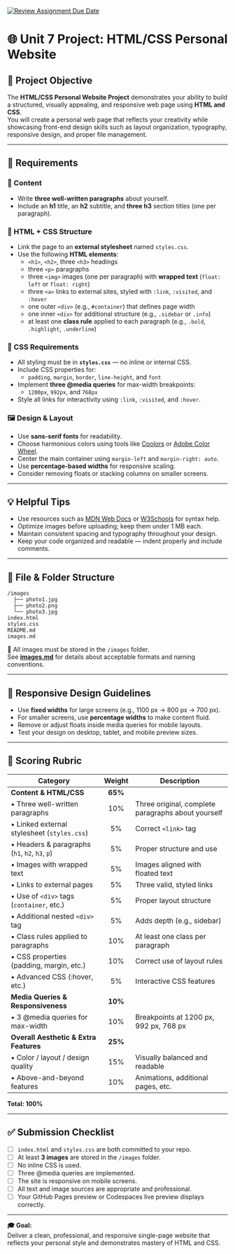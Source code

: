 [![Review Assignment Due Date](https://classroom.github.com/assets/deadline-readme-button-22041afd0340ce965d47ae6ef1cefeee28c7c493a6346c4f15d667ab976d596c.svg)](https://classroom.github.com/a/_RdeQloh)
# 🌐 Unit 7 Project: HTML/CSS Personal Website

## 🎯 Project Objective
The **HTML/CSS Personal Website Project** demonstrates your ability to build a structured, visually appealing, and responsive web page using **HTML and CSS**.  
You will create a personal web page that reflects your creativity while showcasing front-end design skills such as layout organization, typography, responsive design, and proper file management.

---

## 🧱 Requirements

### 🧩 Content
- Write **three well-written paragraphs** about yourself.
- Include an **h1** title, an **h2** subtitle, and **three h3** section titles (one per paragraph).

### 🎨 HTML + CSS Structure
- Link the page to an **external stylesheet** named `styles.css`.
- Use the following **HTML elements**:
  - `<h1>`, `<h2>`, three `<h3>` headings  
  - three `<p>` paragraphs  
  - three `<img>` images (one per paragraph) with **wrapped text** (`float: left` or `float: right`)  
  - three `<a>` links to external sites, styled with `:link`, `:visited`, and `:hover`  
  - one outer `<div>` (e.g., `#container`) that defines page width  
  - one inner `<div>` for additional structure (e.g., `.sidebar` or `.info`)  
  - at least one **class rule** applied to each paragraph (e.g., `.bold`, `.highlight`, `.underline`)

### 🧾 CSS Requirements
- All styling must be in **`styles.css`** — no inline or internal CSS.
- Include CSS properties for:
  - `padding`, `margin`, `border`, `line-height`, and `font`
- Implement **three @media queries** for max-width breakpoints:
  - `1200px`, `992px`, and `768px`
- Style all links for interactivity using `:link`, `:visited`, and `:hover`.

### 🖼️ Design & Layout
- Use **sans-serif fonts** for readability.
- Choose harmonious colors using tools like [Coolors](https://coolors.co) or [Adobe Color Wheel](https://color.adobe.com/).
- Center the main container using `margin-left` and `margin-right: auto`.
- Use **percentage-based widths** for responsive scaling.
- Consider removing floats or stacking columns on smaller screens.

---

## 💡 Helpful Tips
- Use resources such as [MDN Web Docs](https://developer.mozilla.org/en-US/docs/Web/CSS) or [W3Schools](https://www.w3schools.com/css/) for syntax help.
- Optimize images before uploading; keep them under 1 MB each.
- Maintain consistent spacing and typography throughout your design.
- Keep your code organized and readable — indent properly and include comments.

---

## 🧠 File & Folder Structure

```
/images
  ├── photo1.jpg
  ├── photo2.png
  └── photo3.jpg
index.html
styles.css
README.md
images.md
```

📁 All images must be stored in the `/images` folder.  
See **[images.md](./images.md)** for details about acceptable formats and naming conventions.

---

## 📱 Responsive Design Guidelines
- Use **fixed widths** for large screens (e.g., 1100 px → 800 px → 700 px).
- For smaller screens, use **percentage widths** to make content fluid.
- Remove or adjust floats inside media queries for mobile layouts.
- Test your design on desktop, tablet, and mobile preview sizes.

---

## 🧮 Scoring Rubric

| Category | Weight | Description |
|-----------|:------:|-------------|
| **Content & HTML/CSS** | **65%** |  |
|   • Three well-written paragraphs | 10% | Three original, complete paragraphs about yourself |
|   • Linked external stylesheet (`styles.css`) | 5% | Correct `<link>` tag |
|   • Headers & paragraphs (`h1`, `h2`, `h3`, `p`) | 5% | Proper structure and use |
|   • Images with wrapped text | 5% | Images aligned with floated text |
|   • Links to external pages | 5% | Three valid, styled links |
|   • Use of `<div>` tags (`container`, etc.) | 5% | Proper layout structure |
|   • Additional nested `<div>` tag | 5% | Adds depth (e.g., sidebar) |
|   • Class rules applied to paragraphs | 10% | At least one class per paragraph |
|   • CSS properties (padding, margin, etc.) | 10% | Correct use of layout rules |
|   • Advanced CSS (:hover, etc.) | 5% | Interactive CSS features |
| **Media Queries & Responsiveness** | **10%** |  |
|   • 3 @media queries for max-width | 10% | Breakpoints at 1200 px, 992 px, 768 px |
| **Overall Aesthetic & Extra Features** | **25%** |  |
|   • Color / layout / design quality | 15% | Visually balanced and readable |
|   • Above-and-beyond features | 10% | Animations, additional pages, etc. |

**Total: 100%**

---

## ✅ Submission Checklist
- [ ] `index.html` and `styles.css` are both committed to your repo.  
- [ ] At least **3 images** are stored in the `/images` folder.  
- [ ] No inline CSS is used.  
- [ ] Three @media queries are implemented.  
- [ ] The site is responsive on mobile screens.  
- [ ] All text and image sources are appropriate and professional.  
- [ ] Your GitHub Pages preview or Codespaces live preview displays correctly.

---

**🎓 Goal:**  
Deliver a clean, professional, and responsive single-page website that reflects your personal style and demonstrates mastery of HTML and CSS.
